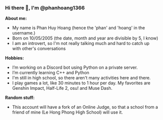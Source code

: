 ### Hi there 👋, I'm @phanhoang1366

<!--
**phanhoang1366/phanhoang1366** is a ✨ _special_ ✨ repository because its `README.md` (this file) appears on your GitHub profile.
Here are some ideas to get you started:
-->
**About me:**
- My name is Phan Huy Hoang (hence the 'phan' and 'hoang' in the username.)
- Born on 10/05/2005 (the date, month and year are divisible by 5, I know)
- I am an introvert, so I'm not really talking much and hard to catch up with other's conversations

**Hobbies:**
- I’m working on a Discord bot using Python on a private server.
- I’m currently learning C++ and Python
- I'm still in high school, so there aren't many activities here and there.
- I play games a lot, like 30 minutes to 1 hour per day. My favorites are Genshin Impact, Half-Life 2, osu! and Muse Dash.

**Random stuff:**
- This account will have a fork of an Online Judge, so that a school from a friend of mine (Le Hong Phong High School) will use it.
